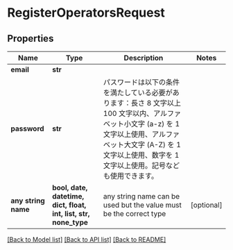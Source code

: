 # RegisterOperatorsRequest


## Properties
Name | Type | Description | Notes
------------ | ------------- | ------------- | -------------
**email** | **str** |  | 
**password** | **str** | パスワードは以下の条件を満たしている必要があります：長さ 8 文字以上100 文字以内、アルファベット小文字 (a-z) を 1 文字以上使用、アルファベット大文字 (A-Z) を 1 文字以上使用、数字を 1 文字以上使用。記号なども使用できます。 | 
**any string name** | **bool, date, datetime, dict, float, int, list, str, none_type** | any string name can be used but the value must be the correct type | [optional]

[[Back to Model list]](../README.md#documentation-for-models) [[Back to API list]](../README.md#documentation-for-api-endpoints) [[Back to README]](../README.md)


